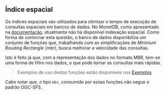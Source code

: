 ## Índice espacial

Os índices espaciais são utilizados para otimizar o tempo de execução de consultas espaciais em bancos de dados. No MonetDB, como apresentado na [documentação](https://www.monetdb.org/Documentation/ServerProgramming/ExtendingSQL/GeoSpatial), atualmente não há disponível indexação espacial. Como forma de contornar esta questão, o banco de dados disponibiliza um conjunto de funções que, trabalhando com as simplificações de *Minimum Bouding Rectangle* (mbr), busca melhorar a velocidade das consultas.

Isto é feito já que, com a representação dos dados no formato MBR, tem-se uma forma de filtro nos dados, o que pode tornar as consultas mais rápidas.

> Exemplos de uso destas funções estão disponíveis nos [Exemplos](EXAMPLES.md)

Cabe notar que, o tipo `mbr`, consumido por essas funções não segue o padrão OGC-SFS.

